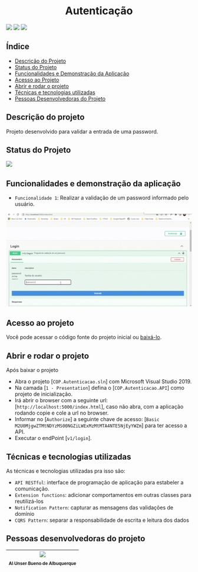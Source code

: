 <h1 align="center"> Autenticação </h1>

<img src="https://img.shields.io/github/issues/Alunser/Autenticacao"/> <img src="https://img.shields.io/github/forks/Alunser/Autenticacao"/> <img src="https://img.shields.io/github/stars/Alunser/Autenticacao"/>

## Índice 
* [Descrição do Projeto](#descrição-do-projeto)
* [Status do Projeto](#status-do-projeto)
* [Funcionalidades e Demonstração da Aplicação](#funcionalidades-e-demonstração-da-aplicação)
* [Acesso ao Projeto](#acesso-ao-projeto)
* [Abrir e rodar o projeto](#abrir-e-rodar-o-projeto)
* [Técnicas e tecnologias utilizadas](#técnicas-e-tecnologias-utilizadas)
* [Pessoas Desenvolvedoras do Projeto](#pessoas-desenvolvedoras-do-projeto)

## Descrição do projeto 
Projeto desenvolvido para validar a entrada de uma password.

## Status do Projeto
<img src="http://img.shields.io/static/v1?label=STATUS&message=CONCLUIDO&color=GREEN&style=for-the-badge"/>

## Funcionalidades e demonstração da aplicação

- `Funcionalidade 1`: Realizar a validação de um password informado pelo usuário.

<div align="center">

![api](https://raw.githubusercontent.com/Alunser/Autenticacao/main/api.gif)

  </div>
  
## Acesso ao projeto

Você pode acessar o código fonte do projeto inicial</a> ou <a href="https://github.com/Alunser/Autenticacao/archive/refs/heads/main.zip">baixá-lo</a>.

## Abrir e rodar o projeto

Após baixar o projeto

- Abra o projeto [`COP.Autenticacao.sln`] com Microsoft Visual Studio 2019.
- Na camada [`1 - Presentation`] defina o [`COP.Autenticacao.API`] como projeto de inicialização.
- Irá abrir o browser com a seguinte url: [`http://localhost:5000/index.html`], caso não abra, com a aplicação rodando copie e cole a url no browser.
- Informar no [`Authorize`] a seguinte chave de acesso: [`Basic M2U0MjgwZTMtNDYzMS00NGZiLWExMzMtMTA4NTE5NjEyYWZm`] para ter acesso a API.
- Executar o endPoint [`v1/login`].

## Técnicas e tecnologias utilizadas
As técnicas e tecnologias utilizadas pra isso são:

- `API RESTful`: interface de programação de aplicação para estabeler a comunicação. 
- `Extension functions`: adicionar comportamentos em outras classes para reutilizá-los
- `Notification Pattern`: capturar as mensagens das validações de domínio
- `CQRS Pattern`: separar a responsabilidade de escrita e leitura dos dados
## Pessoas desenvolvedoras do projeto

| [<img src="https://avatars.githubusercontent.com/u/10420762?v=4" width=115><br><sub>Al Unser Bueno de Albuquerque</sub>](https://github.com/alunser) | 
| :---: |
